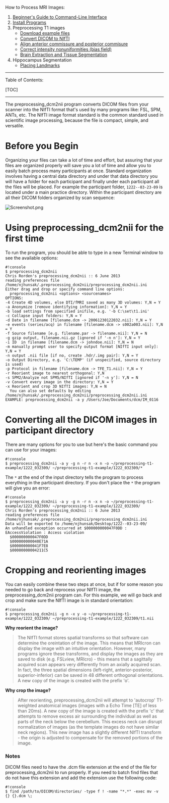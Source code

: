 How to Process MRI Images:

1. [Beginner's Guide to Command-Line Interface](begin_primer)
2. [Install Programs](Home)
3. Preprocessing T1 images
     * [Download example files](https://bitbucket.org/njhunsaker/preprocessing-t1-example)
     * [Convert DICOM to NIfTI](preprocessing_dcm2nii)
     * [Align anterior commissure and posterior commisure](preprocessing_acpcdetect)
     * [Correct intensity nonuniformities (bias field)](preprocessing_N4BiasFieldCorrection)
     * [Brain Extraction and Tissue Segmentation](preprocessing_antscorticalthickness)
4. Hippocampus Segmentation
     * [Placing Landmarks](hpc_landmarks)

---------------------------------------

Table of Contents:

[TOC]

---------------------------------------

The preprocessing_dcm2nii program converts DICOM files from your scanner into the NIfTI format that's used by many programs like: FSL, SPM, ANTs, etc. The NIfTI image format standard is the common standard used in scientific image processing, because the file is compact, simple, and versatile.

# Before you Begin

Organizing your files can take a lot of time and effort, but assuring that your files are organized properly will save you a lot of time and allow you to easily batch process many participants at once. Standard organization involves having a central data directory and under that data directory you will have a folder for each participant and finally under each participant all the files will be placed. For example the participant folder, `1222--03-23-09` is located under a main practice directory. Within the participant directory are all their DICOM folders organized by scan sequence:

![Screenshot.png](https://bitbucket.org/repo/pAjpdx/images/2724483552-Screenshot.png)

# Using preprocessing_dcm2nii for the first time

To run the program, you should be able to type in a new Terminal window to see the available options:

```
#!console
$ preprocessing_dcm2nii
Chris Rorden's preprocessing_dcm2nii :: 6 June 2013
reading preferences file /home/njhunsak/.preprocessing_dcm2nii/preprocessing_dcm2nii.ini
Either drag and drop or specify command line options:
  preprocessing_dcm2nii <options> <sourcenames>
OPTIONS:
-4 Create 4D volumes, else DTI/fMRI saved as many 3D volumes: Y,N = Y
-a Anonymize [remove identifying information]: Y,N = Y
-b load settings from specified inifile, e.g. '-b C:\set\t1.ini'  
-c Collapse input folders: Y,N = Y
-d Date in filename [filename.dcm -> 20061230122032.nii]: Y,N = Y
-e events (series/acq) in filename [filename.dcm -> s002a003.nii]: Y,N = Y
-f Source filename [e.g. filename.par -> filename.nii]: Y,N = N
-g gzip output, filename.nii.gz [ignored if '-n n']: Y,N = Y
-i ID  in filename [filename.dcm -> johndoe.nii]: Y,N = N
-m manually prompt user to specify output format [NIfTI input only]: Y,N = Y
-n output .nii file [if no, create .hdr/.img pair]: Y,N = Y
-o Output Directory, e.g. 'C:\TEMP' (if unspecified, source directory is used)
-p Protocol in filename [filename.dcm -> TFE_T1.nii]: Y,N = Y
-r Reorient image to nearest orthogonal: Y,N 
-s SPM2/Analyze not SPM5/NIfTI [ignored if '-n y']: Y,N = N
-v Convert every image in the directory: Y,N = Y
-x Reorient and crop 3D NIfTI images: Y,N = N
  You can also set defaults by editing /home/njhunsak/.preprocessing_dcm2nii/preprocessing_dcm2nii.ini
EXAMPLE: preprocessing_dcm2nii -a y /Users/Joe/Documents/dcm/IM_0116
``` 

# Converting all the DICOM images in participant directory

There are many options for you to use but here's the basic command you can use for your images:

```
#!console
$ preprocessing_dcm2nii -a y -g n -r n -x n -o ~/preprocessing-t1-example/1222_032309/ ~/preprocessing-t1-example/1222_032309/*
```

The `*` at the end of the input directory tells the program to process everything in the participant directory. If you don't place the `*` the program will give you an error:

```
#!console
$ preprocessing_dcm2nii -a y -g n -r n -x n -o ~/preprocessing-t1-example/1222_032309/ ~/preprocessing-t1-example/1222_032309/
Chris Rorden's preprocessing_dcm2nii :: 6 June 2013
reading preferences file /home/njhunsak/.preprocessing_dcm2nii/preprocessing_dcm2nii.ini
Data will be exported to /home/njhunsak/Desktop/1222--03-23-09/
An unhandled exception occurred at $000000000047F0DD :
EAccessViolation : Access violation
  $000000000047F0DD
  $000000000040E71A
  $000000000041F7E8
  $00000000004211C5
```

# Cropping and reorienting images

You can easily combine these two steps at once, but if for some reason you needed to go back and reprocess your NIfTI image, the preprocessing_dcm2nii program can. For this example, we will go back and crop and make sure the NIfTI image is in standard orientation:

```
#!console
$ preprocessing_dcm2nii -g n -x y -o ~/preprocessing-t1-example/1222_032309/ ~/preprocessing-t1-example/1222_032309/t1.nii
```

**Why reorient the image?**

> The NIfTI format stores spatial transforms so that software can determine the oreintation of the image. This means that MRIcron can display the image with an intuitive orientation. However, many programs ignore these transforms, and display the images as they are saved to disk (e.g. FSLview, MRIcro) - this means that a sagittally acquired scan appears very differently from an axially acquired scan. In fact, the three spatial dimensions (left-right, anterior-posterior, superior-inferior) can be saved in 48 different orthogonal orientations. A new copy of the image is created with the prefix 'o'.

**Why crop the image?**

> After reorienting, preprocessing_dcm2nii will attempt to 'autocrop' T1-weighted anatomical images (images with a Echo Time [TE] of less than 20ms). A new copy of the image is created with the prefix 'c' that attempts to remove excess air surrounding the individual as well as parts of the neck below the cerebellum. This excess neck can disrupt normalization of images (as the template images do not have similar neck regions). This new image has a slightly different NIfTI transform - the origin is adjusted to compensate for the removed portions of the image. 

### Notes

DICOM files need to have the .dcm file extension at the end of the file for preprocessing_dcm2nii to run properly. If you need to batch find files that do not have this extension and add the extension use the following code:

```
#!console
$ find /path/to/DICOM/directories/ -type f ! -name "*.*" -exec mv -v {} {}.dcm \;
```